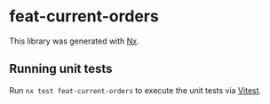 # feat-current-orders

This library was generated with [Nx](https://nx.dev).

## Running unit tests

Run `nx test feat-current-orders` to execute the unit tests via [Vitest](https://vitest.dev/).
